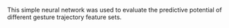 This simple neural network was used to evaluate the predictive potential of different gesture trajectory feature sets. 
